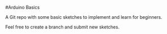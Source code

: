 #Arduino Basics

A Git repo with some basic sketches to implement and learn for beginners.


Feel free to create a branch and submit new sketches.